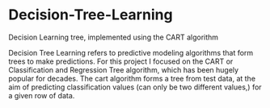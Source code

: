 # Decision-Tree-Learning
Decision Learning tree, implemented using the CART algorithm

Decision Tree Learning refers to predictive modeling algorithms that form trees to make predictions. For this project I focused on the CART or Classification and 
Regression Tree algorithm, which has been hugely popular for decades.  The cart algorithm forms a tree from test data, at the aim of predicting classification 
values (can only be two different values,) for a given row of data.
